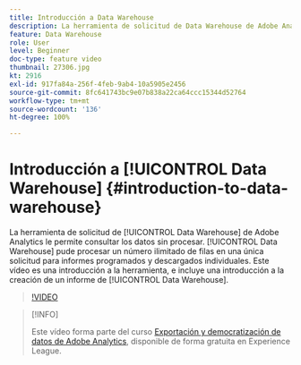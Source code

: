 ```yaml
---
title: Introducción a Data Warehouse
description: La herramienta de solicitud de Data Warehouse de Adobe Analytics le permite consultar los datos sin procesar. Data Warehouse pude procesar un número ilimitado de filas en una única solicitud para informes programados y descargados individuales. Este vídeo es una introducción a la herramienta, e incluye una introducción a la creación de un informe de Data Warehouse.
feature: Data Warehouse
role: User
level: Beginner
doc-type: feature video
thumbnail: 27306.jpg
kt: 2916
exl-id: 917fa84a-256f-4feb-9ab4-10a5905e2456
source-git-commit: 8fc641743bc9e07b838a22ca64ccc15344d52764
workflow-type: tm+mt
source-wordcount: '136'
ht-degree: 100%

---
```


# Introducción a [!UICONTROL Data Warehouse] {#introduction-to-data-warehouse}

La herramienta de solicitud de [!UICONTROL Data Warehouse] de Adobe Analytics le permite consultar los datos sin procesar. [!UICONTROL Data Warehouse] pude procesar un número ilimitado de filas en una única solicitud para informes programados y descargados individuales. Este vídeo es una introducción a la herramienta, e incluye una introducción a la creación de un informe de [!UICONTROL Data Warehouse].

>[!VIDEO](https://video.tv.adobe.com/v/27306/?quality=12&learn=on)

>[!INFO]
>
> Este vídeo forma parte del curso [Exportación y democratización de datos de Adobe Analytics](https://experienceleague.adobe.com/?recommended=Analytics-A-1-2022.1.democratizing&amp;lang=es), disponible de forma gratuita en Experience League.